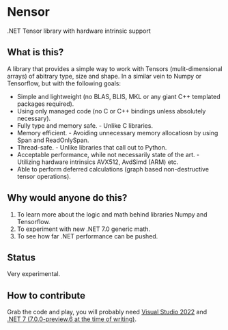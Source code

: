 # Nensor
.NET Tensor library with hardware intrinsic support

## What is this?

A library that provides a simple way to work with Tensors (mulit-dimensional arrays) of abitrary type, size and shape. In a similar vein to Numpy or Tensorflow, but  with the following goals:

* Simple and lightweight (no BLAS, BLIS, MKL or any giant C++ templated packages required).
* Using only managed code (no C or C++ bindings unless absolutely necessary).
* Fully type and memory safe. - Unlike C libraries.
* Memory efficient. - Avoiding unnecessary memory allocatiosn by using Span and ReadOnlySpan.
* Thread-safe. - Unlike libraries that call out to Python.
* Acceptable performance, while not necessarily state of the art. - Utilizing hardware intrinsics AVX512, AvdSimd (ARM) etc.
* Able to perform deferred calculations (graph based non-destructive tensor operations).

## Why would anyone do this?

1. To learn more about the logic and math behind libraries Numpy and Tensorflow.
2. To experiment with new .NET 7.0 generic math.
3. To see how far .NET performance can be pushed.

## Status

Very experimental.

## How to contribute

Grab the code and play, you will probably need [Visual Studio 2022]() and [.NET 7 (7.0.0-preview.6 at the time of writing)](https://dotnet.microsoft.com/en-us/download/dotnet/7.0).

